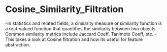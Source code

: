 # Cosine_Similarity_Filtration
 
-In statistics and related fields, a similarity measure or similarity function is a real-valued function that quantifies the similarity between two objects.
-Common similarity metrics include Jaccard Coeff, Tanimoto Coeff, etc.
-This takes a look at Cosine flitration and how its useful for feature abstraction.
